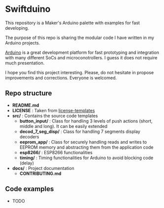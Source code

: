 # Swiftduino

This repository is a Maker's Arduino palette with examples for fast developing.

The purpose of this repo is sharing the modular code I have written in my Arduino projects.

[Arduino](https://www.arduino.cc/) is a great development platform for fast prototyping and integration with many different SoCs and microconotrollers. I guess it does not require much presentation.

I hope you find this project interesting. Please, do not hesitate in propose improvements and corrections. Everyone is welcomed.

## Repo structure

* **README.md**
* **LICENSE** : Taken from [license-templates](https://github.com/licenses/license-templates/tree/master)
* **src/** : Contains the source code templates
    * **button_input/** : Class for handling 3 levels of push actions (short, middle and long). It can be easily extended
    * **decod_7_seg_disp/** : Class for handling 7 segments display decoders
    * **eeprom_app/** : Class for securely handling reads and writes to EEPROM memory and abstracting them from the application code
    * **esp8266/** : ESP8266 functionalities
    * **timing/** : Timing functionalities for Arduino to avoid blocking code (delay)
* **docs/** : Project documentation
    * **CONTRIBUTING.md**

## Code examples

* TODO
